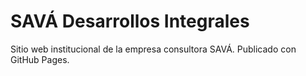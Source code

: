 # SAVÁ Desarrollos Integrales
Sitio web institucional de la empresa consultora SAVÁ. Publicado con GitHub Pages.